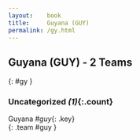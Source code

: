 ```yaml
---
layout:    book
title:     Guyana (GUY)
permalink: /gy.html
---
```


## Guyana (GUY) - 2 Teams
{: #gy }





### Uncategorized _(1)_{:.count}

Guyana _#guy_{: .key} <br>
{: .team #guy }


 
